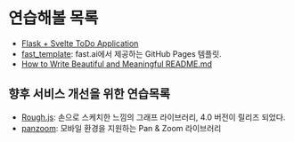 # 연습해볼 목록

* [Flask + Svelte ToDo Application](https://github.com/aaw5017/FlaskTodo)
* [fast_template](https://github.com/fastai/fast_template): fast.ai에서 제공하는 GitHub Pages 템플릿.
* [How to Write Beautiful and Meaningful README.md](https://blog.bitsrc.io/how-to-write-beautiful-and-meaningful-readme-md-for-your-next-project-897045e3f991)

## 향후 서비스 개선을 위한 연습목록

* [Rough.js](https://roughjs.com/posts/release-4.0/): 손으로 스케치한 느낌의 그래프 라이브러리, 4.0 버전이 릴리즈 되었다.
* [panzoom](https://github.com/anvaka/panzoom): 모바일 환경을 지원하는 Pan & Zoom 라이브러리
